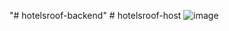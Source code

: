 "# hotelsroof-backend" 
#   h o t e l s r o o f - h o s t 
 
 ![image](https://github.com/user-attachments/assets/38021655-1c4e-4d6c-9398-fb71dbe532c8)
